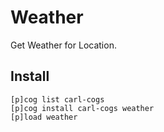 # Weather

Get Weather for Location.

## Install

```text
[p]cog list carl-cogs
[p]cog install carl-cogs weather
[p]load weather
```
